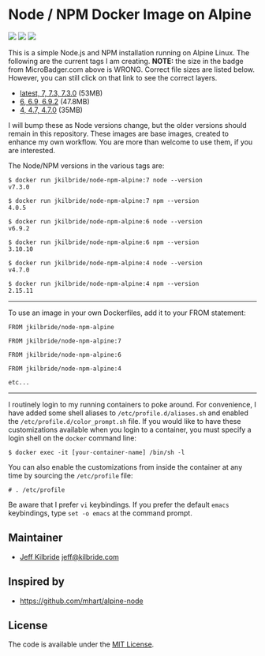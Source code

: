 # Node / NPM Docker Image on Alpine

[![](https://images.microbadger.com/badges/image/jkilbride/node-npm-alpine.svg)](http://microbadger.com/images/jkilbride/node-npm-alpine "Get your own image badge on microbadger.com") [![](https://images.microbadger.com/badges/version/jkilbride/node-npm-alpine.svg)](http://microbadger.com/images/jkilbride/node-npm-alpine "Get your own version badge on microbadger.com") [![](https://images.microbadger.com/badges/license/jkilbride/node-npm-alpine.svg)](http://microbadger.com/images/jkilbride/node-npm-alpine "Get your own license badge on microbadger.com")

This is a simple Node.js and NPM installation running on Alpine Linux. The following are the current tags I am creating. **NOTE:** the size in the badge from MicroBadger.com above is WRONG. Correct file sizes are listed below. However, you can still click on that link to see the correct layers.

- [latest, 7, 7.3, 7.3.0](https://github.com/jeff-kilbride/node-npm-alpine/blob/7/Dockerfile) (53MB)
- [6, 6.9, 6.9.2](https://github.com/jeff-kilbride/node-npm-alpine/blob/6/Dockerfile) (47.8MB)
- [4, 4.7, 4.7.0](https://github.com/jeff-kilbride/node-npm-alpine/blob/4/Dockerfile) (35MB)

I will bump these as Node versions change, but the older versions should remain in this repository. These images are base images, created to enhance my own workflow. You are more than welcome to use them, if you are interested.

The Node/NPM versions in the various tags are:

```
$ docker run jkilbride/node-npm-alpine:7 node --version
v7.3.0

$ docker run jkilbride/node-npm-alpine:7 npm --version
4.0.5

$ docker run jkilbride/node-npm-alpine:6 node --version
v6.9.2

$ docker run jkilbride/node-npm-alpine:6 npm --version
3.10.10

$ docker run jkilbride/node-npm-alpine:4 node --version
v4.7.0

$ docker run jkilbride/node-npm-alpine:4 npm --version
2.15.11
```
---

To use an image in your own Dockerfiles, add it to your FROM statement:

```
FROM jkilbride/node-npm-alpine

FROM jkilbride/node-npm-alpine:7

FROM jkilbride/node-npm-alpine:6

FROM jkilbride/node-npm-alpine:4

etc...
```

---

I routinely login to my running containers to poke around. For convenience, I have added some shell aliases to `/etc/profile.d/aliases.sh` and enabled the `/etc/profile.d/color_prompt.sh` file. If you would like to have these customizations available when you login to a container, you must specify a login shell on the `docker` command line:

```
$ docker exec -it [your-container-name] /bin/sh -l
```

You can also enable the customizations from inside the container at any time by sourcing the `/etc/profile` file:

```
# . /etc/profile
```

Be aware that I prefer `vi` keybindings. If you prefer the default `emacs` keybindings, type `set -o emacs` at the command prompt.

## Maintainer

- [Jeff Kilbride](https://github.com/jeff-kilbride) jeff@kilbride.com

## Inspired by

- <https://github.com/mhart/alpine-node>

## License

The code is available under the [MIT License](/LICENSE).
